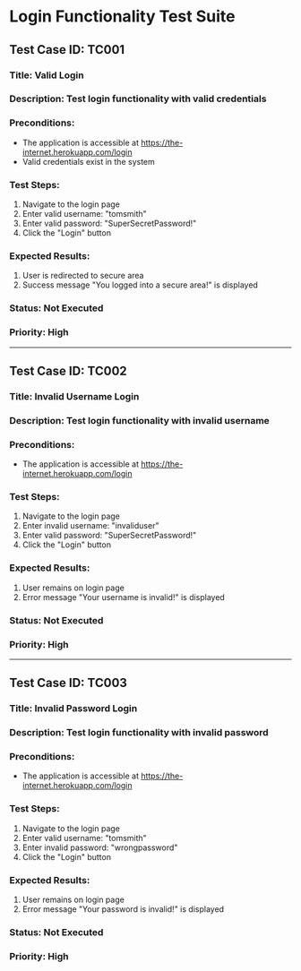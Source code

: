 # Login Functionality Test Suite

## Test Case ID: TC001
### Title: Valid Login
### Description: Test login functionality with valid credentials
### Preconditions:
- The application is accessible at https://the-internet.herokuapp.com/login
- Valid credentials exist in the system

### Test Steps:
1. Navigate to the login page
2. Enter valid username: "tomsmith"
3. Enter valid password: "SuperSecretPassword!"
4. Click the "Login" button

### Expected Results:
1. User is redirected to secure area
2. Success message "You logged into a secure area!" is displayed

### Status: Not Executed
### Priority: High

-----

## Test Case ID: TC002
### Title: Invalid Username Login
### Description: Test login functionality with invalid username
### Preconditions:
- The application is accessible at https://the-internet.herokuapp.com/login

### Test Steps:
1. Navigate to the login page
2. Enter invalid username: "invaliduser"
3. Enter valid password: "SuperSecretPassword!"
4. Click the "Login" button

### Expected Results:
1. User remains on login page
2. Error message "Your username is invalid!" is displayed

### Status: Not Executed
### Priority: High

-----

## Test Case ID: TC003
### Title: Invalid Password Login
### Description: Test login functionality with invalid password
### Preconditions:
- The application is accessible at https://the-internet.herokuapp.com/login

### Test Steps:
1. Navigate to the login page
2. Enter valid username: "tomsmith"
3. Enter invalid password: "wrongpassword"
4. Click the "Login" button

### Expected Results:
1. User remains on login page
2. Error message "Your password is invalid!" is displayed

### Status: Not Executed
### Priority: High